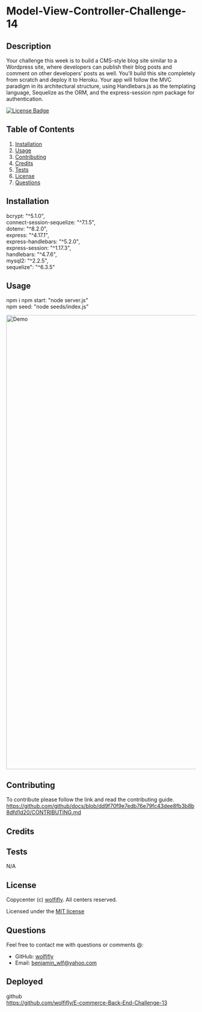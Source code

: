 # Model-View-Controller-Challenge-14
  
  ## Description
  Your challenge this week is to build a CMS-style blog site similar to a Wordpress site, where developers can publish their blog posts and comment on other             developers’ posts as well. You’ll build this site completely from scratch and deploy it to Heroku. Your app will follow the MVC paradigm in its architectural           structure, using Handlebars.js as the templating language, Sequelize as the ORM, and the express-session npm package for authentication.
  

  [![License Badge](https://img.shields.io/badge/license-MIT-success?style=plastic)](https://choosealicense.com/licenses/mit/)
  
  
  ## Table of Contents
  1. [Installation](#installation)
  2. [Usage](#usage)
  3. [Contributing](#contributing)
  4. [Credits](#credits)
  5. [Tests](#tests)
  6. [License](#license)
  7. [Questions](#questions)
  
  ## Installation
  bcrypt: "^5.1.0",   
  connect-session-sequelize: "^7.1.5",    
  dotenv: "^8.2.0",   
  express: "^4.17.1",   
  express-handlebars: "^5.2.0",   
  express-session: "^1.17.3",    
  handlebars: "^4.7.6",   
  mysql2: "^2.2.5",   
  sequelize": "^6.3.5"    
  

  ## Usage
  npm i
  npm start: "node server.js"     
  npm seed: "node seeds/index.js"   
  
    
  
  <img width="1207" alt="Demo" src="Assets/gif.gif">

  
  ## Contributing
  To contribute please follow the link and read the contributing guide. https://github.com/github/docs/blob/dd9f70f9e7edb76e79fc43dee8fb3b8b8dfd1d20/CONTRIBUTING.md
  

  ## Credits
  
  
  
  

  ## Tests
  N/A
  

  ## License
  Copycenter (c) [wolfjfly](https://github.com/wolfjfly). All centers reserved. 
  
Licensed under the [MIT license](https://choosealicense.com/licenses/mit/)
  

  ## Questions
  Feel free to contact me with questions or comments @:
  - GitHub: [wolfjfly](https://github.com/wolfjfly)
  - Email: [benjamin_wlf@yahoo.com](mailto:benjamin_wlf@yahoo.com)
  
  ## Deployed
    
  github   
  https://github.com/wolfjfly/E-commerce-Back-End-Challenge-13   
